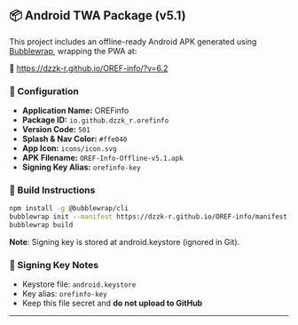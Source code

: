 ## 📦 Android TWA Package (v5.1)

This project includes an offline-ready Android APK generated using [Bubblewrap](https://github.com/GoogleChromeLabs/bubblewrap), wrapping the PWA at:

🔗 https://dzzk-r.github.io/OREF-info/?v=6.2

### 🔧 Configuration

- **Application Name:** OREFinfo
- **Package ID:** `io.github.dzzk_r.orefinfo`
- **Version Code:** `501`
- **Splash & Nav Color:** `#ffe040`
- **App Icon:** `icons/icon.svg`
- **APK Filename:** `OREF-Info-Offline-v5.1.apk`
- **Signing Key Alias:** `orefinfo-key`

### 📜 Build Instructions

```bash
npm install -g @bubblewrap/cli
bubblewrap init --manifest https://dzzk-r.github.io/OREF-info/manifest.json
bubblewrap build
```

**Note**: Signing key is stored at android.keystore (ignored in Git).

### 🔐 Signing Key Notes
- Keystore file: `android.keystore`
- Key alias: `orefinfo-key`
- Keep this file secret and **do not upload to GitHub**

---

